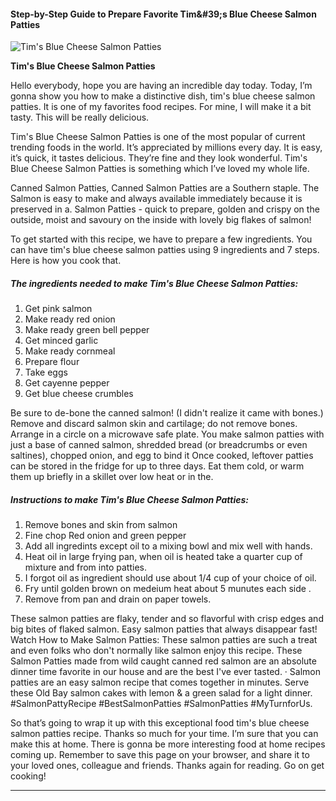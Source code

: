             

#### Step-by-Step Guide to Prepare Favorite Tim&amp;#39;s Blue Cheese Salmon Patties

![Tim's Blue Cheese Salmon Patties](https://img-global.cpcdn.com/recipes/b8a15f3fb322f15d/751x532cq70/tims-blue-cheese-salmon-patties-recipe-main-photo.jpg)

**Tim's Blue Cheese Salmon Patties**

Hello everybody, hope you are having an incredible day today. Today, I’m gonna show you how to make a distinctive dish, tim's blue cheese salmon patties. It is one of my favorites food recipes. For mine, I will make it a bit tasty. This will be really delicious.

Tim's Blue Cheese Salmon Patties is one of the most popular of current trending foods in the world. It’s appreciated by millions every day. It is easy, it’s quick, it tastes delicious. They’re fine and they look wonderful. Tim's Blue Cheese Salmon Patties is something which I’ve loved my whole life.

Canned Salmon Patties, Canned Salmon Patties are a Southern staple. The Salmon is easy to make and always available immediately because it is preserved in a. Salmon Patties - quick to prepare, golden and crispy on the outside, moist and savoury on the inside with lovely big flakes of salmon!

To get started with this recipe, we have to prepare a few ingredients. You can have tim's blue cheese salmon patties using 9 ingredients and 7 steps. Here is how you cook that.

##### The ingredients needed to make Tim's Blue Cheese Salmon Patties:

1.  Get pink salmon
2.  Make ready red onion
3.  Make ready green bell pepper
4.  Get minced garlic
5.  Make ready cornmeal
6.  Prepare flour
7.  Take eggs
8.  Get cayenne pepper
9.  Get blue cheese crumbles

Be sure to de-bone the canned salmon! (I didn't realize it came with bones.) Remove and discard salmon skin and cartilage; do not remove bones. Arrange in a circle on a microwave safe plate. You make salmon patties with just a base of canned salmon, shredded bread (or breadcrumbs or even saltines), chopped onion, and egg to bind it Once cooked, leftover patties can be stored in the fridge for up to three days. Eat them cold, or warm them up briefly in a skillet over low heat or in the.

##### Instructions to make Tim's Blue Cheese Salmon Patties:

1.  Remove bones and skin from salmon
2.  Fine chop Red onion and green pepper
3.  Add all ingredints except oil to a mixing bowl and mix well with hands.
4.  Heat oil in large frying pan, when oil is heated take a quarter cup of mixture and from into patties.
5.  I forgot oil as ingredient should use about 1/4 cup of your choice of oil.
6.  Fry until golden brown on medeium heat about 5 munutes each side .
7.  Remove from pan and drain on paper towels.

These salmon patties are flaky, tender and so flavorful with crisp edges and big bites of flaked salmon. Easy salmon patties that always disappear fast! Watch How to Make Salmon Patties: These salmon patties are such a treat and even folks who don't normally like salmon enjoy this recipe. These Salmon Patties made from wild caught canned red salmon are an absolute dinner time favorite in our house and are the best I've ever tasted. · Salmon patties are an easy salmon recipe that comes together in minutes. Serve these Old Bay salmon cakes with lemon & a green salad for a light dinner. #SalmonPattyRecipe #BestSalmonPatties #SalmonPatties #MyTurnforUs.

So that’s going to wrap it up with this exceptional food tim's blue cheese salmon patties recipe. Thanks so much for your time. I’m sure that you can make this at home. There is gonna be more interesting food at home recipes coming up. Remember to save this page on your browser, and share it to your loved ones, colleague and friends. Thanks again for reading. Go on get cooking!

* * *